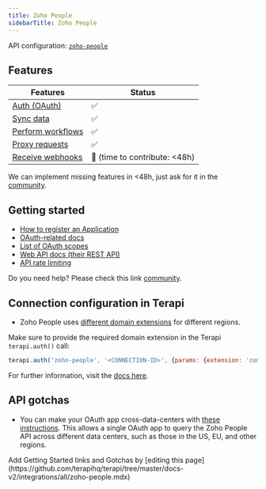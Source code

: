```yaml
---
title: Zoho People
sidebarTitle: Zoho People
---
```


API configuration: [`zoho-people`](https://terapi.dev/providers.yaml)

## Features

| Features | Status |
| - | - |
| [Auth (OAuth)](/integrate/guides/authorize-an-api) | ✅ |
| [Sync data](/integrate/guides/sync-data-from-an-api) | ✅ |
| [Perform workflows](/integrate/guides/perform-workflows-with-an-api) | ✅ |
| [Proxy requests](/integrate/guides/proxy-requests-to-an-api) | ✅ |
| [Receive webhooks](/integrate/guides/receive-webhooks-from-an-api) | 🚫 (time to contribute: &lt;48h) |

<Tip>We can implement missing features in &lt;48h, just ask for it in the [community](https://terapi.dev/slack).</Tip>

## Getting started

-   [How to register an Application](https://www.zoho.com/people/api/oauth-steps.html#step1)
-   [OAuth-related docs](https://www.zoho.com/people/api/oauth-steps.html)
-   [List of OAuth scopes](https://www.zoho.com/people/api/scopes.html)
-   [Web API docs (their REST API)](https://www.zoho.com/people/api/overview.html)
-   [API rate limiting](https://www.zoho.com/people/api/api-limits.html)

<Tip>Do you need help? Please check this link [community](https://terapi.dev/slack).</Tip>

## Connection configuration in Terapi

- Zoho People uses [different domain extensions](https://www.zoho.com/people/api/oauth-steps.html#step3) for different regions.

Make sure to provide the required domain extension in the Terapi `terapi.auth()` call:

```js
terapi.auth('zoho-people', '<CONNECTION-ID>', {params: {extension: 'com'}});
```

For further information, visit the [docs here](/integrate/guides/authorize-an-api#apis-requiring-connection-specific-configuration-for-authorization).

## API gotchas
- You can make your OAuth app cross-data-centers with [these instructions](https://www.zoho.com/accounts/protocol/oauth/multi-dc.html#:~:text=Steps%20to%20enable%20Multi%20DC%20support&text=Go%20to%20the%20Settings%20tab,have%20a%20unique%20client%20secret). This allows a single OAuth app to query the Zoho People API across different data centers, such as those in the US, EU, and other regions.

<Note>
    Add Getting Started links and Gotchas by [editing this page](https://github.com/terapihq/terapi/tree/master/docs-v2/integrations/all/zoho-people.mdx)
</Note>
